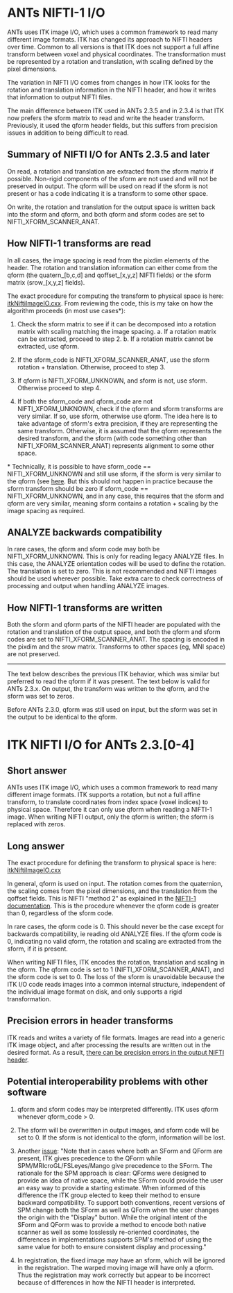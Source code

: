 # ANTs NIFTI-1 I/O

ANTs uses ITK image I/O, which uses a common framework to read many different image formats. ITK has changed its approach to NIFTI headers over time. Common to all versions is that ITK does not support a full affine transform between voxel and physical coordinates. The transformation must be represented by a rotation and translation, with scaling defined by the pixel dimensions. 

The variation in NIFTI I/O comes from changes in how ITK looks for the rotation and translation information in the NIFTI header, and how it writes that information to output NIFTI files.

The main difference between ITK used in ANTs 2.3.5 and in 2.3.4 is that ITK now prefers the sform matrix to read and write the header transform. Previously, it used the qform header fields, but this suffers from precision issues in addition to being difficult to read. 

## Summary of NIFTI I/O for ANTs 2.3.5 and later

On read, a rotation and translation are extracted from the sform matrix if possible. Non-rigid components of the sform are not used and will not be preserved in output. The qform will be used on read if the sform is not present or has a code indicating it is a transform to some other space.

On write, the rotation and translation for the output space is written back into the sform and qform, and both qform and sform codes are set to NIFTI_XFORM_SCANNER_ANAT.  


## How NIFTI-1 transforms are read

In all cases, the image spacing is read from the pixdim elements of the header. The rotation and translation information can either come from the qform (the quatern_[b,c,d] and qoffset_[x,y,z] NIFTI fields) or the sform matrix (srow_[x,y,z] fields).

The exact procedure for computing the transform to physical space is here: [itkNiftiImageIO.cxx](https://github.com/InsightSoftwareConsortium/ITK/blob/master/Modules/IO/NIFTI/src/itkNiftiImageIO.cxx). From reviewing the code, this is my take on how the algorithm proceeds (in most use cases\*):

1. Check the sform matrix to see if it can be decomposed into a rotation matrix with scaling matching the image spacing. 
  a. If a rotation matrix can be extracted, proceed to step 2.
  b. If a rotation matrix cannot be extracted, use qform. 

2. If the sform_code is NIFTI_XFORM_SCANNER_ANAT, use the sform rotation + translation. Otherwise, proceed to step 3.

3. If qform is NIFTI_XFORM_UNKNOWN, and sform is not, use sform. Otherwise proceed to step 4.

4. If both the sform_code and qform_code are not NIFTI_XFORM_UNKNOWN, check if the qform and sform transforms are very similar. If so, use sform, otherwise use qform. The idea here is to take advantage of sform's extra precision, if they are representing the same transform. Otherwise, it is assumed that the qform represents the desired transform, and the sform (with code something other than NIFTI_XFORM_SCANNER_ANAT) represents alignment to some other space. 

\* Technically, it is possible to have sform_code == NIFTI_XFORM_UNKNOWN and still use sform, if the sform is very similar to the qform (see [here](https://github.com/InsightSoftwareConsortium/ITK/blob/ceac959c2dbcb52c478c05535eba9c7ff83b5dca/Modules/IO/NIFTI/src/itkNiftiImageIO.cxx#L1876-L1879). But this should not happen in practice because the sform transform should be zero if sform_code == NIFTI_XFORM_UNKNOWN, and in any case, this requires that the sform and qform are very similar, meaning sform contains a rotation + scaling by the image spacing as required. 


## ANALYZE backwards compatibility

In rare cases, the qform and sform code may both be NIFTI_XFORM_UNKNOWN. This is only for reading legacy ANALYZE files. In this case, the ANALYZE orientation codes will be used to define the rotation. The translation is set to zero. This is not recommended and NIFTI images should be used wherever possible. Take extra care to check correctness of processing and output when handling ANALYZE images.


## How NIFTI-1 transforms are written

Both the sform and qform parts of the NIFTI header are populated with the rotation and translation of the output space, and both the qform and sform codes are set to NIFTI_XFORM_SCANNER_ANAT. The spacing is encoded in the pixdim and the srow matrix. Transforms to other spaces (eg, MNI space) are not preserved.


---

The text below describes the previous ITK behavior, which was similar but preferred to read the qform if it was present. The text below is valid for ANTs 2.3.x. On output, the transform was written to the qform, and the sform was set to zeros.  

Before ANTs 2.3.0, qform was still used on input, but the sform was set in the output to be identical to the qform.


# ITK NIFTI I/O for ANTs 2.3.[0-4] 



## Short answer

ANTs uses ITK image I/O, which uses a common framework to read many different image formats. ITK supports a rotation, but not a full affine transform, to translate coordinates from index space (voxel indices) to physical space. Therefore it can only use qform when reading a NIFTI-1 image. When writing NIFTI output, only the qform is written; the sform is replaced with zeros.


## Long answer

The exact procedure for defining the transform to physical space is here: [itkNiftiImageIO.cxx](https://github.com/InsightSoftwareConsortium/ITK/blob/master/Modules/IO/NIFTI/src/itkNiftiImageIO.cxx)

In general, qform is used on input. The rotation comes from the quaternion, the scaling comes from the pixel dimensions, and the translation from the qoffset fields. This is NIFTI "method 2" as explained in the [NIFTI-1 documentation](http://nifti.nimh.nih.gov/nifti-1/documentation/nifti1fields/nifti1fields_pages/qsform.html). This is the procedure whenever the qform code is greater than 0, regardless of the sform code.

In rare cases, the qform code is 0. This should never be the case except for backwards compatibility, ie reading old ANALYZE files. If the qform code is 0, indicating no valid qform, the rotation and scaling are extracted from the sform, if it is present.

When writing NIFTI files, ITK encodes the rotation, translation and scaling in the qform. The qform code is set to 1 (NIFTI_XFORM_SCANNER_ANAT), and the sform code is set to 0. The loss of the sform is unavoidable because the ITK I/O code reads images into a common internal structure, independent of the individual image format on disk, and only supports a rigid transformation.

## Precision errors in header transforms

ITK reads and writes a variety of file formats. Images are read into a generic ITK image object, and after processing the results are written out in the desired format. As a result, [there can be precision errors in the output NIFTI header](https://github.com/ANTsX/ANTs/wiki/Inputs-do-not-occupy-the-same-physical-space). 


## Potential interoperability problems with other software

1. qform and sform codes may be interpreted differently. ITK uses qform whenever qform_code > 0.

2. The sform will be overwritten in output images, and sform code will be set to 0. If the sform is not identical to the qform, information will be lost. 

3. Another [issue](https://github.com/ANTsX/ANTs/issues/500):  "Note that in cases where both an SForm and QForm are present, ITK gives precedence to the QForm while SPM/MRIcroGL/FSLeyes/Mango give precedence to the SForm. The rationale for the SPM approach is clear: QForms were designed to provide an idea of native space, while the SForm could provide the user an easy way to provide a starting estimate. When informed of this difference the ITK group elected to keep their method to ensure backward compatibility. To support both conventions, recent versions of SPM change both the SForm as well as QForm when the user changes the origin with the "Display" button. While the original intent of the SForm and QForm was to provide a method to encode both native scanner as well as some losslessly re-oriented coordinates, the differences in implementations supports SPM's method of using the same value for both to ensure consistent display and processing."

4. In registration, the fixed image may have an sform, which will be ignored in the registration. The warped moving image will have only a qform. Thus the registration may work correctly but appear to be incorrect because of differences in how the NIFTI header is interpreted.